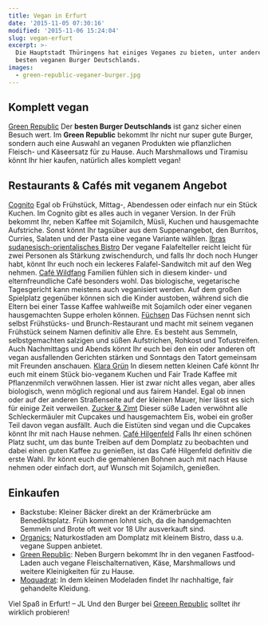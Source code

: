 ```yaml
---
title: Vegan in Erfurt
date: '2015-11-05 07:30:16'
modified: '2015-11-06 15:24:04'
slug: vegan-erfurt
excerpt: >-
  Die Hauptstadt Thüringens hat einiges Veganes zu bieten, unter anderem den
  besten veganen Burger Deutschlands.
images:
  - green-republic-veganer-burger.jpg
---
```


## Komplett vegan

[Green Republic](https://www.facebook.com/GreenRepublicFoods) [<!-- Image removed (no copyright): green-republic-erfurt-vegan-640x239.jpg -->](https://www.veganblatt.com/i/green-republic-erfurt-vegan.jpg) Der **besten Burger Deutschlands** ist ganz sicher einen Besuch wert. Im **Green Republic** bekommt Ihr nicht nur super gute Burger, sondern auch eine Auswahl an veganen Produkten wie pflanzlichen Fleisch- und Käseersatz für zu Hause. Auch Marshmallows und Tiramisu könnt Ihr hier kaufen, natürlich alles komplett vegan!

## Restaurants & Cafés mit veganem Angebot

[Cognito](http://cognitoworld.com/) Egal ob Frühstück, Mittag-, Abendessen oder einfach nur ein Stück Kuchen. Im Cognito gibt es alles auch in veganer Version. In der Früh bekommt Ihr, neben Kaffee mit Sojamilch, Müsli, Kuchen und hausgemachte Aufstriche. Sonst könnt Ihr tagsüber aus dem Suppenangebot, den Burritos, Curries, Salaten und der Pasta eine vegane Variante wählen. [Ibras sudanesisch-orientalisches Bistro](https://de.foursquare.com/v/ibras-sudanesisch--orientalisches-bistro/4e1c1f0eb61cb7bbd0d86722) Der vegane Falafelteller reicht leicht für zwei Personen als Stärkung zwischendurch, und falls Ihr doch noch Hunger habt, könnt Ihr euch noch ein leckeres Falafel-Sandwitch mit auf den Weg nehmen. [Café Wildfang](http://cafe-wildfang.de/) Familien fühlen sich in diesem kinder- und elternfreundliche Café besonders wohl. Das biologische, vegetarische Tagesgericht kann meistens auch veganisiert werden. Auf dem großen Spielplatz gegenüber können sich die Kinder austoben, während sich die Eltern bei einer Tasse Kaffee wahlweiße mit Sojamilch oder einer veganen hausgemachten Suppe erholen können. [Füchsen](https://www.facebook.com/fuechsen.erfurt) [<!-- Image removed (no copyright): fuechsen-vegan-erfurt-640x239.jpg -->](https://www.veganblatt.com/i/fuechsen-vegan-erfurt.jpg) Das Füchsen nennt sich selbst Frühstücks- und Brunch-Restaurant und macht mit seinem veganen Frühstück seinem Namen definitiv alle Ehre. Es besteht aus Semmeln, selbstgemachten salzigen und süßen Aufstrichen, Rohkost und Tofustreifen. Auch Nachmittags und Abends könnt Ihr euch bei den ein oder anderen oft vegan ausfallenden Gerichten stärken und Sonntags den Tatort gemeinsam mit Freunden anschauen. [Klara Grün](https://www.facebook.com/klara.gruen.erfurt) In diesem netten kleinen Café könnt Ihr euch mit einem Stück bio-veganem Kuchen und Fair Trade Kaffee mit Pflanzenmilch verwöhnen lassen. Hier ist zwar nicht alles vegan, aber alles biologisch, wenn möglich regional und aus fairem Handel. Egal ob innen oder auf der anderen Straßenseite auf der kleinen Mauer, hier lässt es sich für einige Zeit verweilen. [Zucker & Zimt](http://zucker-zimt-erfurt.de/) Dieser süße Laden verwöhnt alle Schleckermäuler mit Cupcakes und hausgemachtem Eis, wobei ein großer Teil davon vegan ausfällt. Auch die Eistüten sind vegan und die Cupcakes könnt Ihr mit nach Hause nehmen. [Café Hilgenfeld](http://www.cafe-hilgenfeld.de/) Falls Ihr einen schönen Platz sucht, um das bunte Treiben auf dem Domplatz zu beobachten und dabei einen guten Kaffee zu genießen, ist das Café Hilgenfeld definitiv die erste Wahl. Ihr könnt euch die gemahlenen Bohnen auch mit nach Hause nehmen oder einfach dort, auf Wunsch mit Sojamilch, genießen.

## Einkaufen

*   Backstube: Kleiner Bäcker direkt an der Krämerbrücke am Benediktsplatz. Früh kommen lohnt sich, da die handgemachten Semmeln und Brote oft weit vor 18 Uhr ausverkauft sind.
*   [Organics:](http://www.organics-erfurt.de/) Naturkostladen am Domplatz mit kleinem Bistro, dass u.a. vegane Suppen anbietet.
*   [Green Republic](https://www.facebook.com/GreenRepublicFoods): Neben Burgern bekommt Ihr in den veganen Fastfood-Laden auch vegane Fleischalternativen, Käse, Marshmallows und weitere Kleinigkeiten für zu Hause.
*   [Moquadrat](http://www.moquadrat.de/): In dem kleinen Modeladen findet Ihr nachhaltige, fair gehandelte Kleidung.

Viel Spaß in Erfurt! – JL Und den Burger bei [Greeen Republic](https://www.facebook.com/GreenRepublicFoods) solltet ihr wirklich probieren! [<!-- Image removed (no copyright): green-republic-veganer-burger-640x640.jpg -->](https://www.veganblatt.com/i/green-republic-veganer-burger.jpg)
